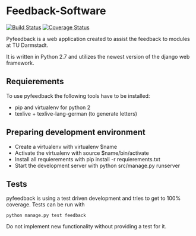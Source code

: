 # Feedback-Software
[![Build Status](https://travis-ci.org/d120/pyfeedback.svg?branch=master)](https://travis-ci.org/d120/pyfeedback)
[![Coverage Status](https://coveralls.io/repos/github/d120/pyfeedback/badge.svg?branch=master)](https://coveralls.io/github/d120/pyfeedback?branch=master)


Pyfeedback is a web application created to assist the feedback to modules at TU Darmstadt.

It is written in Python 2.7 and utilizes the newest version of the django web framework.

## Requierements

To use pyfeedback the following tools have to be installed:
* pip and virtualenv for python 2
* texlive + texlive-lang-german (to generate letters)                    

## Preparing development environment
* Create a virtualenv with virtualenv $name
* Activate the virtualenv with source $name/bin/activate
* Install all requierements with pip install -r requierements.txt
* Start the development server with python src/manage.py runserver

## Tests
pyfeedback is using a test driven development and tries to get to 100% coverage. Tests can be run with
```
python manage.py test feedback
```
Do not implement new functionality without providing a test for it.

